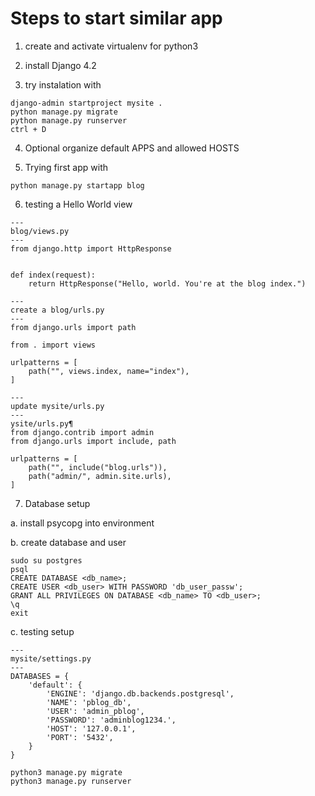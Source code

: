# Steps to start similar app

1. create and activate virtualenv for python3

2. install Django 4.2

3. try instalation with

```
django-admin startproject mysite .
python manage.py migrate
python manage.py runserver
ctrl + D
```

4. Optional organize default APPS and allowed HOSTS

5. Trying first app with

```
python manage.py startapp blog
```

6. testing a Hello World view

```
---
blog/views.py
---
from django.http import HttpResponse


def index(request):
    return HttpResponse("Hello, world. You're at the blog index.")

---
create a blog/urls.py
---
from django.urls import path

from . import views

urlpatterns = [
    path("", views.index, name="index"),
]

---
update mysite/urls.py
---
ysite/urls.py¶
from django.contrib import admin
from django.urls import include, path

urlpatterns = [
    path("", include("blog.urls")),
    path("admin/", admin.site.urls),
]

```

7. Database setup

a. install psycopg into environment

b. create database and user

```
sudo su postgres
psql
CREATE DATABASE <db_name>;
CREATE USER <db_user> WITH PASSWORD 'db_user_passw';
GRANT ALL PRIVILEGES ON DATABASE <db_name> TO <db_user>;
\q
exit
```

c. testing setup

```
---
mysite/settings.py
---
DATABASES = {
    'default': {
        'ENGINE': 'django.db.backends.postgresql',
        'NAME': 'pblog_db',
        'USER': 'admin_pblog',
        'PASSWORD': 'adminblog1234.',
        'HOST': '127.0.0.1',
        'PORT': '5432',
    }
}

```

```
python3 manage.py migrate
python3 manage.py runserver
```
